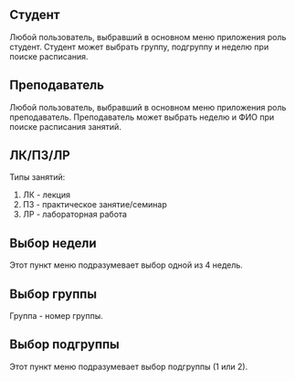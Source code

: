 ## Студент
Любой пользователь, выбравший в основном меню приложения роль студент. Студент может выбрать группу, подгруппу и неделю при поиске расписания.
## Преподаватель
Любой пользователь, выбравший в основном меню приложения роль преподаватель. Преподаватель может выбрать неделю и ФИО при поиске расписания занятий.
## ЛК/ПЗ/ЛР
Типы занятий:
1. ЛК - лекция
2. ПЗ - практическое занятие/семинар
3. ЛР - лабораторная работа
## Выбор недели
Этот пункт меню подразумевает выбор одной из 4 недель.
## Выбор группы
Группа - номер группы.
## Выбор подгруппы
Этот пункт меню подразумевает выбор подгруппы (1 или 2).

